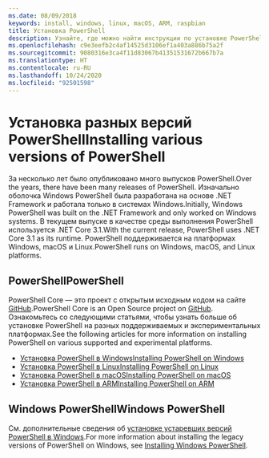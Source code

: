 ```yaml
---
ms.date: 08/09/2018
keywords: install, windows, linux, macOS, ARM, raspbian
title: Установка PowerShell
description: Узнайте, где можно найти инструкции по установке PowerShell для каждой из поддерживаемых платформ.
ms.openlocfilehash: c9e3eefb2c4af14525d3106ef1a403a886b75a2f
ms.sourcegitcommit: 9080316e3ca4f11d83067b41351531672b667b7a
ms.translationtype: HT
ms.contentlocale: ru-RU
ms.lasthandoff: 10/24/2020
ms.locfileid: "92501598"
---
```

# <a name="installing-various-versions-of-powershell"></a><span data-ttu-id="d71eb-104">Установка разных версий PowerShell</span><span class="sxs-lookup"><span data-stu-id="d71eb-104">Installing various versions of PowerShell</span></span>

<span data-ttu-id="d71eb-105">За несколько лет было опубликовано много выпусков PowerShell.</span><span class="sxs-lookup"><span data-stu-id="d71eb-105">Over the years, there have been many releases of PowerShell.</span></span> <span data-ttu-id="d71eb-106">Изначально оболочка Windows PowerShell была разработана на основе .NET Framework и работала только в системах Windows.</span><span class="sxs-lookup"><span data-stu-id="d71eb-106">Initially, Windows PowerShell was built on the .NET Framework and only worked on Windows systems.</span></span> <span data-ttu-id="d71eb-107">В текущем выпуске в качестве среды выполнения PowerShell используется .NET Core 3.1.</span><span class="sxs-lookup"><span data-stu-id="d71eb-107">With the current release, PowerShell uses .NET Core 3.1 as its runtime.</span></span> <span data-ttu-id="d71eb-108">PowerShell поддерживается на платформах Windows, macOS и Linux.</span><span class="sxs-lookup"><span data-stu-id="d71eb-108">PowerShell runs on Windows, macOS, and Linux platforms.</span></span>

## <a name="powershell"></a><span data-ttu-id="d71eb-109">PowerShell</span><span class="sxs-lookup"><span data-stu-id="d71eb-109">PowerShell</span></span>

<span data-ttu-id="d71eb-110">PowerShell Core — это проект с открытым исходным кодом на сайте [GitHub](https://github.com/powershell/powershell).</span><span class="sxs-lookup"><span data-stu-id="d71eb-110">PowerShell Core is an Open Source project on [GitHub](https://github.com/powershell/powershell).</span></span> <span data-ttu-id="d71eb-111">Ознакомьтесь со следующими статьями, чтобы узнать больше об установке PowerShell на разных поддерживаемых и экспериментальных платформах.</span><span class="sxs-lookup"><span data-stu-id="d71eb-111">See the following articles for more information on installing PowerShell on various supported and experimental platforms.</span></span>

- [<span data-ttu-id="d71eb-112">Установка PowerShell в Windows</span><span class="sxs-lookup"><span data-stu-id="d71eb-112">Installing PowerShell on Windows</span></span>](Installing-PowerShell-Core-on-Windows.md)
- [<span data-ttu-id="d71eb-113">Установка PowerShell в Linux</span><span class="sxs-lookup"><span data-stu-id="d71eb-113">Installing PowerShell on Linux</span></span>](Installing-PowerShell-Core-on-Linux.md)
- [<span data-ttu-id="d71eb-114">Установка PowerShell в macOS</span><span class="sxs-lookup"><span data-stu-id="d71eb-114">Installing PowerShell on macOS</span></span>](Installing-PowerShell-Core-on-macOS.md)
- [<span data-ttu-id="d71eb-115">Установка PowerShell в ARM</span><span class="sxs-lookup"><span data-stu-id="d71eb-115">Installing PowerShell on ARM</span></span>](PowerShell-Core-on-ARM.md)

## <a name="windows-powershell"></a><span data-ttu-id="d71eb-116">Windows PowerShell</span><span class="sxs-lookup"><span data-stu-id="d71eb-116">Windows PowerShell</span></span>

<span data-ttu-id="d71eb-117">См. дополнительные сведения об [установке устаревших версий PowerShell в Windows](../windows-powershell/install/installing-windows-powershell.md).</span><span class="sxs-lookup"><span data-stu-id="d71eb-117">For more information about installing the legacy versions of PowerShell on Windows, see [Installing Windows PowerShell](../windows-powershell/install/installing-windows-powershell.md).</span></span>
